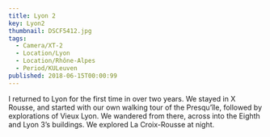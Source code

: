 ```yaml
---
title: Lyon 2
key: Lyon2
thumbnail: DSCF5412.jpg
tags:
  - Camera/XT-2
  - Location/Lyon
  - Location/Rhône-Alpes
  - Period/KULeuven
published: 2018-06-15T00:00:99
---
```

I returned to Lyon for the first time in over two years. We stayed in X Rousse, and started with our own walking tour of the Presqu’île, followed by explorations of Vieux Lyon. We wandered from there, across into the Eighth and Lyon 3’s buildings. We explored La Croix-Rousse at night.
